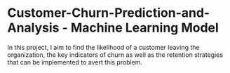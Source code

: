 # Customer-Churn-Prediction-and-Analysis - Machine Learning Model
In this project, I aim to find the likelihood of a customer leaving the organization, the key indicators of churn as well as the retention strategies that can be implemented to avert this problem.
